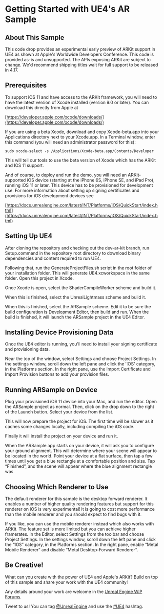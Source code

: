 Getting Started with UE4's AR Sample
====================================

About This Sample
-----------------

This code drop provides an experimental early preview of ARKit support in UE4 as shown at Apple's Worldwide Developers Conference. This code is provided as-is and unsupported. The APIs exposing ARKit are subject to change. We'd recommend shipping titles wait for full support to be released in 4.17.

Prerequisites
-------------

To support iOS 11 and have access to the ARKit framework, you will need to have the latest version of Xcode installed (version 9.0 or later). You can download this directly from Apple at 
 
[https://developer.apple.com/xcode/downloads/](https://developer.apple.com/xcode/downloads/)
 
If you are using a beta Xcode, download and copy Xcode-beta.app into your Applications directory next to your Xcode.app. In a Terminal window, enter this command (you will need an administrator password for this):
 
    sudo xcode-select -s /Applications/Xcode-beta.app/Contents/Developer
 
This will tell our tools to use the beta version of Xcode which has the ARKit and IOS 11 support.
 
And of course, to deploy and run the demo, you will need an ARKit-supported iOS device (starting at the iPhone 6S, iPhone SE, and iPad Pro), running iOS 11 or later. This device has to be provisioned for development use. For more information about setting up signing certificates and provisions for iOS development devices see 
 
[https://docs.unrealengine.com/latest/INT/Platforms/iOS/QuickStart/index.html](https://docs.unrealengine.com/latest/INT/Platforms/iOS/QuickStart/index.html)
 
Setting Up UE4
--------------

After cloning the repository and checking out the dev-ar-kit branch, run Setup.command in the repository root directory to download binary dependencies and content required to run UE4. 

Following that, run the GenerateProjectFiles.sh script in the root folder of your installation folder. This will generate UE4.xcworkspace in the same folder. Open this project in Xcode.
 
Once Xcode is open, select the ShaderCompileWorker scheme and build it.
 
When this is finished, select the UnrealLightmass scheme and build it.
 
When this is finished, select the ARSample scheme. Edit it to be sure the build configuration is Development Editor, then build and run. When the build is finished, it will launch the ARSample project in the UE4 Editor.
 
Installing Device Provisioning Data
-----------------------------------

Once the UE4 editor is running, you'll need to install your signing certificate and provisioning data.
 
Near the top of the window, select Settings and choose Project Settings. In the settings window, scroll down the left pane and click the 'IOS' category, in the Platforms section. In the right pane, use the Import Certificate and Import Provision buttons to add your provision files.
 
Running ARSample on Device
--------------------------

Plug your provisioned iOS 11 device into your Mac, and run the editor. Open the ARSample project as normal. Then, click on the drop down to the right of the Launch button. Select your device from the list. 
 
This will now prepare the project for iOS. The first time will be slower as it caches some changes locally, including compiling the iOS code.
 
Finally it will install the project on your device and run it.
 
When the ARSample app starts on your device, it will ask you to configure your ground alignment. This will determine where your scene will appear to be located in the world. Point your device at a flat surface, then tap a few times until you get a blue rectangle at a comfortable position and size. Tap “Finished”, and the scene will appear where the blue alignment rectangle was. 
 
Choosing Which Renderer to Use
------------------------------

The default renderer for this sample is the desktop forward renderer. It enables a number of higher quality rendering features but support for this renderer on iOS is very experimental! It is going to cost more performance than the mobile renderer and you should expect to find bugs with it.
 
If you like, you can use the mobile renderer instead which also works with ARKit. The feature set is more limited but you can achieve higher framerates. In the Editor, select Settings from the toolbar and choose Project Settings. In the settings window, scroll down the left pane and click the “IOS” category, in the Platforms section. In the right pane, enable “Metal Mobile Renderer” and disable “Metal Desktop-Forward Renderer”.
 
Be Creative!
------------

What can you create with the power of UE4 and Apple's ARKit? Build on top of this sample and share your work with the UE4 community!
 
Any details around your work are welcome in the [Unreal Engine WIP Forums](https://forums.unrealengine.com/forumdisplay.php?11-Work-in-Progress).

Tweet to us! You can tag [@UnrealEngine](https://twitter.com/unrealengine) and use the [#UE4](https://twitter.com/hashtag/UE4?src=hash) hashtag.